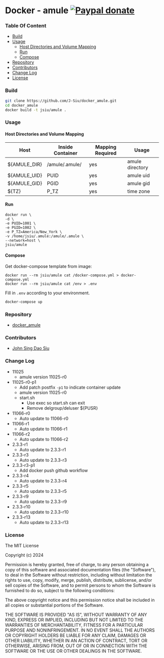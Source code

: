 # Docker - amule [![Paypal donate](https://www.paypalobjects.com/en_US/i/btn/btn_donate_LG.gif)](https://www.paypal.com/donate/?business=HZF49NM9D35SJ&no_recurring=0&currency_code=CAD)

### Table Of Content
<!-- TOC -->

- [Build](#build)
- [Usage](#usage)
  - [Host Directories and Volume Mapping](#host-directories-and-volume-mapping)
  - [Run](#run)
  - [Compose](#compose)
- [Repository](#repository)
- [Contributors](#contributors)
- [Change Log](#change-log)
- [License](#license)

<!-- /TOC -->

### Build

```sh
git clone https://github.com/J-Siu/docker_amule.git
cd docker_amule
docker build -t jsiu/amule .
```

### Usage

#### Host Directories and Volume Mapping

Host|Inside Container|Mapping Required|Usage
---|---|---|---
${AMULE_DIR}|/amule/.amule/|yes|amule directory
${AMULE_UID}|PUID|yes|amule uid
${AMULE_GID}|PGID|yes|amule gid
${TZ}|P_TZ|yes|time zone

#### Run

```docker
docker run \
-d \
-e PUID=1001 \
-e PGID=1002 \
-e P_TZ=America/New_York \
-v /home/jsiu/.amule:/amule/.amule \
--network=host \
jsiu/amule
```

#### Compose

Get docker-compose template from image:

```docker
docker run --rm jsiu/amule cat /docker-compose.yml > docker-compose.yml
docker run --rm jsiu/amule cat /env > .env
```

Fill in `.env` according to your environment.

```sh
docker-compose up
```

### Repository

- [docker_amule](https://github.com/J-Siu/docker_amule)

### Contributors

- [John Sing Dao Siu](https://github.com/J-Siu)

### Change Log

- 11025
  - amule version 11025-r0
- 11025-r0-p1
  - Add patch postfix `-p1` to indicate container update
  - amule version 11025-r0
  - start.sh
    - Use exec so start.sh can exit
    - Remove delgroup/deluser ${PUSR}
- 11066-r0
  - Auto update to 11066-r0
- 11066-r1
  - Auto update to 11066-r1
- 11066-r2
  - Auto update to 11066-r2
- 2.3.3-r1
  - Auto update to 2.3.3-r1
- 2.3.3-r3
  - Auto update to 2.3.3-r3
- 2.3.3-r3-p1
  - Add docker push github workflow
- 2.3.3-r4
  - Auto update to 2.3.3-r4
- 2.3.3-r5
  - Auto update to 2.3.3-r5
- 2.3.3-r9
  - Auto update to 2.3.3-r9
- 2.3.3-r10
  - Auto update to 2.3.3-r10
- 2.3.3-r13
  - Auto update to 2.3.3-r13
<!--CHANGE-LOG-END-->

### License

The MIT License

Copyright (c) 2024

Permission is hereby granted, free of charge, to any person obtaining a copy of this software and associated documentation files (the "Software"), to deal in the Software without restriction, including without limitation the rights to use, copy, modify, merge, publish, distribute, sublicense, and/or sell copies of the Software, and to permit persons to whom the Software is furnished to do so, subject to the following conditions:

The above copyright notice and this permission notice shall be included in all copies or substantial portions of the Software.

THE SOFTWARE IS PROVIDED "AS IS", WITHOUT WARRANTY OF ANY KIND, EXPRESS OR IMPLIED, INCLUDING BUT NOT LIMITED TO THE WARRANTIES OF MERCHANTABILITY, FITNESS FOR A PARTICULAR PURPOSE AND NONINFRINGEMENT. IN NO EVENT SHALL THE AUTHORS OR COPYRIGHT HOLDERS BE LIABLE FOR ANY CLAIM, DAMAGES OR OTHER LIABILITY, WHETHER IN AN ACTION OF CONTRACT, TORT OR OTHERWISE, ARISING FROM, OUT OF OR IN CONNECTION WITH THE SOFTWARE OR THE USE OR OTHER DEALINGS IN THE SOFTWARE.
